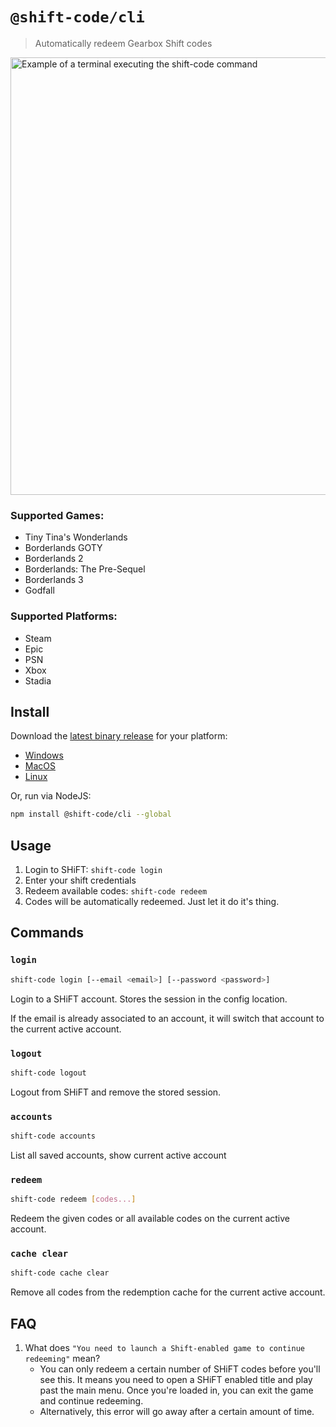 # `@shift-code/cli`

> Automatically redeem Gearbox Shift codes

<img src="https://github.com/trs/shift-code/raw/master/cli/docs/shift-code-redeem.gif" alt="Example of a terminal executing the shift-code command" width="700px" />

### Supported Games:

- Tiny Tina's Wonderlands
- Borderlands GOTY
- Borderlands 2
- Borderlands: The Pre-Sequel
- Borderlands 3
- Godfall

### Supported Platforms:

- Steam
- Epic
- PSN
- Xbox
- Stadia

## Install

Download the [latest binary release](https://github.com/trs/shift-code/releases/latest) for your platform:

- [Windows](https://github.com/trs/shift-code/releases/latest/download/shift-code-win.exe)
- [MacOS](https://github.com/trs/shift-code/releases/latest/download/shift-code-macos)
- [Linux](https://github.com/trs/shift-code/releases/latest/download/shift-code-linux)

Or, run via NodeJS:

```sh
npm install @shift-code/cli --global
```

## Usage

1. Login to SHiFT: `shift-code login`
1. Enter your shift credentials
1. Redeem available codes: `shift-code redeem`
1. Codes will be automatically redeemed. Just let it do it's thing.

## Commands

### `login`

```sh
shift-code login [--email <email>] [--password <password>]
```

Login to a SHiFT account. Stores the session in the config location.

If the email is already associated to an account, it will switch that account to the current active account.

### `logout`

```sh
shift-code logout
```

Logout from SHiFT and remove the stored session.

### `accounts`

```sh
shift-code accounts
```

List all saved accounts, show current active account

### `redeem`

```sh
shift-code redeem [codes...]
```

Redeem the given codes or all available codes on the current active account.

### `cache clear`

```sh
shift-code cache clear
```

Remove all codes from the redemption cache for the current active account.

## FAQ

1. What does `"You need to launch a Shift-enabled game to continue redeeming"` mean?
    - You can only redeem a certain number of SHiFT codes before you'll see this. It means you need to open a SHiFT enabled title and play past the main menu. Once you're loaded in, you can exit the game and continue redeeming.
    - Alternatively, this error will go away after a certain amount of time.
